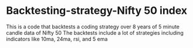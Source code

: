 # Backtesting-strategy-Nifty 50 index

 This is a code that backtests a coding strategy over 8 years of 5 minute candle    data of Nifty 50
 The backtests include a lot of strategies including indicators like 10ma, 24ma, rsi, and 5 ema
